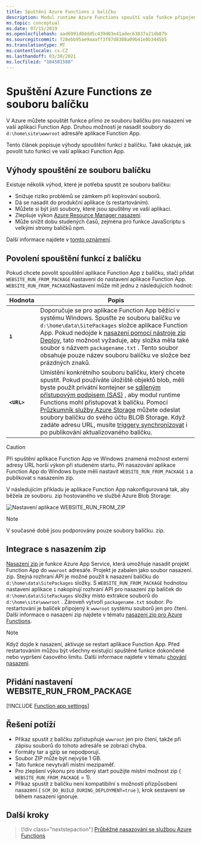 ```yaml
---
title: Spuštění Azure Functions z balíčku
description: Modul runtime Azure Functions spouští vaše funkce připojením souboru balíčku pro nasazení, který obsahuje soubory projektu Function App.
ms.topic: conceptual
ms.date: 07/15/2019
ms.openlocfilehash: aad6991d0ddd5c439d03e41adec63837a21db87b
ms.sourcegitcommit: f28ebb95ae9aaaff3f87d8388a09b41e0b3445b5
ms.translationtype: MT
ms.contentlocale: cs-CZ
ms.lasthandoff: 03/30/2021
ms.locfileid: "104581588"
---
```

# <a name="run-your-azure-functions-from-a-package-file"></a>Spuštění Azure Functions ze souboru balíčku

V Azure můžete spouštět funkce přímo ze souboru balíčku pro nasazení ve vaší aplikaci Function App. Druhou možností je nasadit soubory do `d:\home\site\wwwroot` adresáře aplikace Function App.

Tento článek popisuje výhody spouštění funkcí z balíčku. Také ukazuje, jak povolit tuto funkci ve vaší aplikaci Function App.

## <a name="benefits-of-running-from-a-package-file"></a>Výhody spouštění ze souboru balíčku
  
Existuje několik výhod, které je potřeba spustit ze souboru balíčku:

+ Snižuje riziko problémů se zámkem při kopírování souborů.
+ Dá se nasadit do produkční aplikace (s restartováním).
+ Můžete si být jisti soubory, které jsou spuštěny ve vaší aplikaci.
+ Zlepšuje výkon [Azure Resource Manager nasazení](functions-infrastructure-as-code.md).
+ Může snížit dobu studených časů, zejména pro funkce JavaScriptu s velkými stromy balíčků npm.

Další informace najdete v [tomto oznámení](https://github.com/Azure/app-service-announcements/issues/84).

## <a name="enabling-functions-to-run-from-a-package"></a>Povolení spouštění funkcí z balíčku

Pokud chcete povolit spouštění aplikace Function App z balíčku, stačí přidat `WEBSITE_RUN_FROM_PACKAGE` nastavení do nastavení aplikace Function App. `WEBSITE_RUN_FROM_PACKAGE`Nastavení může mít jednu z následujících hodnot:

| Hodnota  | Popis  |
|---------|---------|
| **`1`**  | Doporučuje se pro aplikace Function App běžící v systému Windows. Spusťte ze souboru balíčku ve `d:\home\data\SitePackages` složce aplikace Function App. Pokud nedojde k [nasazení pomocí nástroje zip Deploy](#integration-with-zip-deployment), tato možnost vyžaduje, aby složka měla také soubor s názvem `packagename.txt` . Tento soubor obsahuje pouze název souboru balíčku ve složce bez prázdných znaků. |
|**`<URL>`**  | Umístění konkrétního souboru balíčku, který chcete spustit. Pokud používáte úložiště objektů blob, měli byste použít privátní kontejner se [sdíleným přístupovým podpisem (SAS)](../vs-azure-tools-storage-manage-with-storage-explorer.md#generate-a-sas-in-storage-explorer) , aby modul runtime Functions mohl přistupovat k balíčku. Pomocí [Průzkumník služby Azure Storage](../vs-azure-tools-storage-manage-with-storage-explorer.md) můžete odeslat soubory balíčku do svého účtu BLOB Storage. Když zadáte adresu URL, musíte [triggery synchronizovat](functions-deployment-technologies.md#trigger-syncing) i po publikování aktualizovaného balíčku. |

> [!CAUTION]
> Při spuštění aplikace Function App ve Windows znamená možnost externí adresy URL horší výkon při studeném startu. Při nasazování aplikace Function App do Windows byste měli nastavit `WEBSITE_RUN_FROM_PACKAGE` `1` a publikovat s nasazením zip.

V následujícím příkladu je aplikace Function App nakonfigurovaná tak, aby běžela ze souboru. zip hostovaného ve službě Azure Blob Storage:

![Nastavení aplikace WEBSITE_RUN_FROM_ZIP](./media/run-functions-from-deployment-package/run-from-zip-app-setting-portal.png)

> [!NOTE]
> V současné době jsou podporovány pouze soubory balíčku. zip.

## <a name="integration-with-zip-deployment"></a>Integrace s nasazením zip

[Nasazení zip][Zip deployment for Azure Functions] je funkce Azure App Service, která umožňuje nasadit projekt Function App do `wwwroot` adresáře. Projekt je zabalen jako soubor nasazení. zip. Stejná rozhraní API je možné použít k nasazení balíčku do `d:\home\data\SitePackages` složky. S `WEBSITE_RUN_FROM_PACKAGE` hodnotou nastavení aplikace `1` nakopírují rozhraní API pro nasazení zip balíček do `d:\home\data\SitePackages` složky místo extrakce souborů do `d:\home\site\wwwroot` . Zároveň vytvoří `packagename.txt` soubor. Po restartování je balíček připojený k `wwwroot` systému souborů jen pro čtení. Další informace o nasazení zip najdete v tématu [nasazení zip pro Azure Functions](deployment-zip-push.md).

> [!NOTE]
> Když dojde k nasazení, aktivuje se restart aplikace Function App. Před restartováním můžou být všechny existující spuštěné funkce dokončené nebo vypršení časového limitu. Další informace najdete v tématu [chování nasazení](functions-deployment-technologies.md#deployment-behaviors).

## <a name="adding-the-website_run_from_package-setting"></a>Přidání nastavení WEBSITE_RUN_FROM_PACKAGE

[!INCLUDE [Function app settings](../../includes/functions-app-settings.md)]


## <a name="troubleshooting"></a>Řešení potíží

- Příkaz spustit z balíčku zpřístupňuje `wwwroot` jen pro čtení, takže při zápisu souborů do tohoto adresáře se zobrazí chyba.
- Formáty tar a gzip se nepodporují.
- Soubor ZIP může být nejvýše 1 GB.
- Tato funkce nevytváří místní mezipaměť.
- Pro zlepšení výkonu pro studený start použijte místní možnost zip ( `WEBSITE_RUN_FROM_PACKAGE` = 1).
- Příkaz spustit z balíčku není kompatibilní s možností přizpůsobení nasazení ( `SCM_DO_BUILD_DURING_DEPLOYMENT=true` ), krok sestavení se během nasazení ignoruje.

## <a name="next-steps"></a>Další kroky

> [!div class="nextstepaction"]
> [Průběžné nasazování se službou Azure Functions](functions-continuous-deployment.md)

[Zip deployment for Azure Functions]: deployment-zip-push.md
